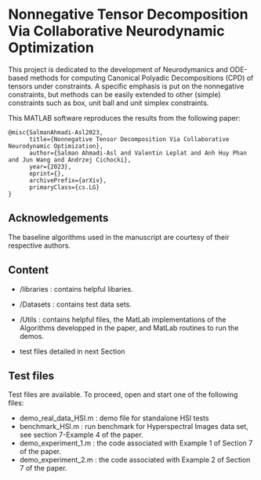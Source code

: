 # Nonnegative Tensor Decomposition Via Collaborative Neurodynamic Optimization
This project is dedicated to the development of Neurodymanics and ODE-based methods for computing Canonical Polyadic Decompositions (CPD) of tensors under constraints. A specific emphasis is put on the nonnegative constraints, but methods can be easily extended to other (simple) constraints such as box, unit ball and unit simplex constraints.

This MATLAB software reproduces the results from the following paper:

```
@misc{SalmanAhmadi-Asl2023,
      title={Nonnegative Tensor Decomposition Via Collaborative Neurodynamic Optimization}, 
      author={Salman Ahmadi-Asl and Valentin Leplat and Anh Huy Phan and Jun Wang and Andrzej Cichocki},
      year={2023},
      eprint={},
      archivePrefix={arXiv},
      primaryClass={cs.LG}
}
```

## Acknowledgements

The baseline algorithms used in the manuscript are courtesy of their respective authors.

## Content
 
 - /libraries : contains helpful libaries.
 
 - /Datasets : contains test data sets.

 - /Utils : contains helpful files, the MatLab implementations of the Algorithms developped in the paper, and MatLab routines to run the demos.
   
 - test files detailed in next Section
   
## Test files
 
 Test files are available. To proceed, open and start one of the following files:
 
- demo_real_data_HSI.m : demo file for standalone HSI tests
- benchmark_HSI.m : run benchmark for Hyperspectral Images data set, see section 7-Example 4 of the paper.
- demo_experiment_1.m : the code associated with Example 1 of Section 7 of the paper.
- demo_experiment_2.m : the code associated with Example 2 of Section 7 of the paper.

